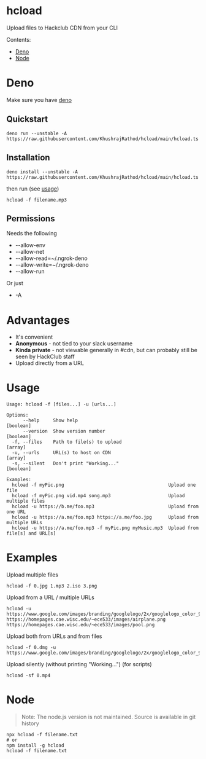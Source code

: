 # hcload
Upload files to Hackclub CDN from your CLI

Contents:  
- [Deno](#Deno)
- [Node](#Node)

# Deno
Make sure you have [deno](https://deno.land/)

## Quickstart

```
deno run --unstable -A https://raw.githubusercontent.com/KhushrajRathod/hcload/main/hcload.ts
```

## Installation
```
deno install --unstable -A https://raw.githubusercontent.com/KhushrajRathod/hcload/main/hcload.ts
```

then run (see [usage](#Usage))

```
hcload -f filename.mp3
```

## Permissions
Needs the following

- --allow-env 
- --allow-net 
- --allow-read=~/.ngrok-deno 
- --allow-write=~/.ngrok-deno 
- --allow-run

Or just

- -A

# Advantages

- It's convenient
- **Anonymous** - not tied to your slack username
- **Kinda private** - not viewable generally in #cdn, but can probably still be seen by HackClub staff
- Upload directly from a URL

# Usage

```
Usage: hcload -f [files...] -u [urls...]

Options:
      --help     Show help                                             [boolean]
      --version  Show version number                                   [boolean]
  -f, --files    Path to file(s) to upload                               [array]
  -u, --urls     URL(s) to host on CDN                                   [array]
  -s, --silent   Don't print "Working..."                              [boolean]

Examples:
  hcload -f myPic.png                                      Upload one file
  hcload -f myPic.png vid.mp4 song.mp3                     Upload multiple files
  hcload -u https://b.me/foo.mp3                           Upload from one URL
  hcload -u https://a.me/foo.mp3 https://a.me/foo.jpg      Upload from multiple URLs
  hcload -u https://a.me/foo.mp3 -f myPic.png myMusic.mp3  Upload from file[s] and URL[s]
```

# Examples

Upload multiple files

```
hcload -f 0.jpg 1.mp3 2.iso 3.png
```

Upload from a URL / multiple URLs

```
hcload -u https://www.google.com/images/branding/googlelogo/2x/googlelogo_color_92x30dp.png https://homepages.cae.wisc.edu/~ece533/images/airplane.png https://homepages.cae.wisc.edu/~ece533/images/pool.png
```

Upload both from URLs and from files

```
hcload -f 0.dmg -u https://www.google.com/images/branding/googlelogo/2x/googlelogo_color_92x30dp.png 
```

Upload silently (without printing "Working...") (for scripts)
```
hcload -sf 0.mp4
```

# Node

> Note: The node.js version is not maintained. Source is available in git history

```
npx hcload -f filename.txt
# or
npm install -g hcload
hcload -f filename.txt
```